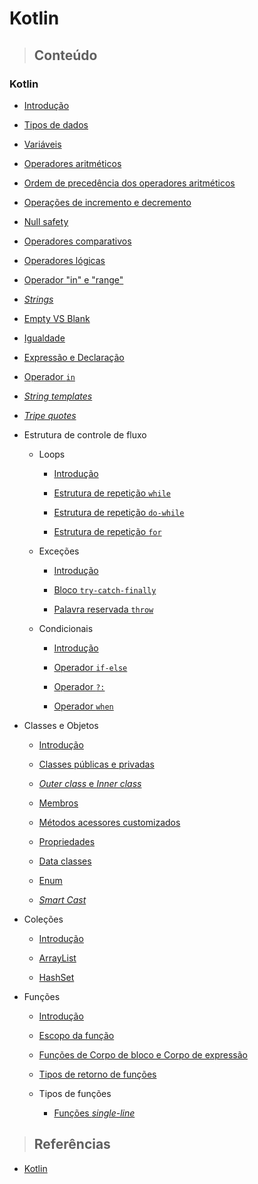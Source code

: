# Kotlin

> ## **Conteúdo**

### Kotlin

- [Introdução](./introduction.md)

- [Tipos de dados](./data-types.md)

- [Variáveis](./variables.md)

- [Operadores aritméticos](./operadores-aritmeticos.md)

- [Ordem de precedência dos operadores aritméticos](./odem-de-precedencia-operadores-aritmeticos.md)

- [Operações de incremento e decremento](./operacoes-incremento-e-decremento.md)

- [Null safety](./null-safety.md)

- [Operadores comparativos](./operadores-comparativos.md)

- [Operadores lógicas](./logical-operators.md)

- [Operador "in" e "range"](./ranges-e-progressoes.md)

- [_Strings_](./strings.md)

- [Empty VS Blank](./empty-vs-blank.md)

- [Igualdade](./equality.md)

- [Expressão e Declaração](./expression-and-declaration.md)

- [Operador `in`](./in.md)

- [_String templates_](./string-templates.md)

- [_Tripe quotes_](./triple-quotes.md)

- Estrutura de controle de fluxo

  - Loops

    - [Introdução](./control-flow-structure/loops/introduction.md)

    - [Estrutura de repetição `while`](./control-flow-structure/loops/while.md)

    - [Estrutura de repetição `do-while`](./control-flow-structure/loops/do-while.md)

    - [Estrutura de repetição `for`](./control-flow-structure/loops/for.md)

  - Exceções

    - [Introdução](./control-flow-structure/exceptions/introduction.md)

    - [Bloco `try-catch-finally`](./control-flow-structure/exceptions/try-catch-finally.md)

    - [Palavra reservada `throw`](./control-flow-structure/exceptions/throw.md)

  - Condicionais

    - [Introdução](./control-flow-structure/conditionals/introduction.md)

    - [Operador `if-else`](./control-flow-structure/conditionals/if-else.md)

    - [Operador `?:`](./control-flow-structure/conditionals/elvis-operator.md)

    - [Operador `when`](./control-flow-structure/conditionals/when.md)

- Classes e Objetos

  - [Introdução](./classes-and-objects/introduction.md)

  - [Classes públicas e privadas](./classes-and-objects/public-and-private-classes.md)

  - [_Outer class_ e _Inner class_](./classes-and-objects/outer-class-and-inner-class.md)

  - [Membros](./classes-and-objects/class-members.md)

  - [Métodos acessores customizados](./classes-and-objects/custom-accessor-methods.md)

  - [Propriedades](./classes-and-objects/properties.md)

  - [Data classes](./classes-and-objects/data-classes.md)

  - [Enum](./classes-and-objects/enum.md)

  - [_Smart Cast_](./classes-and-objects/smart-cast.md)

- Coleções

  - [Introdução](./collections/introduction.md)

  - [ArrayList](./collections/arraylist.md)

  - [HashSet](./collections/hashset.md)

- Funções

  - [Introdução](./functions/introduction.md)

  - [Escopo da função](./functions/function-scope.md)

  - [Funções de Corpo de bloco e Corpo de expressão](./functions/block-body-and-expression-body-function.md)

  - [Tipos de retorno de funções](./functions/function-return-type.md)

  - Tipos de funções

    - [Funções _single-line_](./functions/function-types/single-line-function.md)

> ## **Referências**

- [Kotlin](./references.md)
